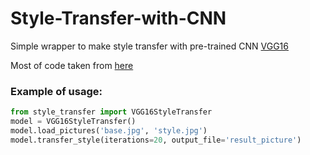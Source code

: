# Style-Transfer-with-CNN
Simple wrapper to make style transfer with pre-trained CNN [VGG16](https://gist.github.com/baraldilorenzo/07d7802847aaad0a35d3)

Most of code taken from [here](https://github.com/hnarayanan/artistic-style-transfer/blob/master/notebooks/6_Artistic_style_transfer_with_a_repurposed_VGG_Net_16.ipynb)



### Example of usage:

```python
from style_transfer import VGG16StyleTransfer
model = VGG16StyleTransfer()
model.load_pictures('base.jpg', 'style.jpg')
model.transfer_style(iterations=20, output_file='result_picture')

```

